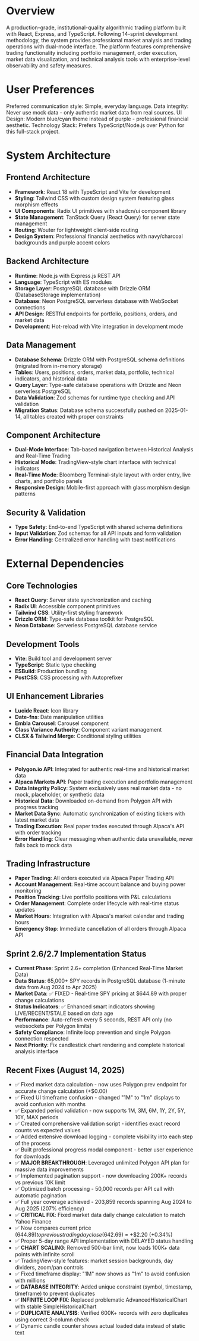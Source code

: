 # Overview

A production-grade, institutional-quality algorithmic trading platform built with React, Express, and TypeScript. Following 14-sprint development methodology, the system provides professional market analysis and trading operations with dual-mode interface. The platform features comprehensive trading functionality including portfolio management, order execution, market data visualization, and technical analysis tools with enterprise-level observability and safety measures.

# User Preferences

Preferred communication style: Simple, everyday language.
Data integrity: Never use mock data - only authentic market data from real sources.
UI Design: Modern blue/cyan theme instead of purple - professional financial aesthetic.
Technology Stack: Prefers TypeScript/Node.js over Python for this full-stack project.

# System Architecture

## Frontend Architecture

- **Framework**: React 18 with TypeScript and Vite for development
- **Styling**: Tailwind CSS with custom design system featuring glass morphism effects
- **UI Components**: Radix UI primitives with shadcn/ui component library
- **State Management**: TanStack Query (React Query) for server state management
- **Routing**: Wouter for lightweight client-side routing
- **Design System**: Professional financial aesthetics with navy/charcoal backgrounds and purple accent colors

## Backend Architecture

- **Runtime**: Node.js with Express.js REST API
- **Language**: TypeScript with ES modules
- **Storage Layer**: PostgreSQL database with Drizzle ORM (DatabaseStorage implementation)
- **Database**: Neon PostgreSQL serverless database with WebSocket connections
- **API Design**: RESTful endpoints for portfolio, positions, orders, and market data
- **Development**: Hot-reload with Vite integration in development mode

## Data Management

- **Database Schema**: Drizzle ORM with PostgreSQL schema definitions (migrated from in-memory storage)
- **Tables**: Users, positions, orders, market data, portfolio, technical indicators, and historical data
- **Query Layer**: Type-safe database operations with Drizzle and Neon serverless PostgreSQL
- **Data Validation**: Zod schemas for runtime type checking and API validation
- **Migration Status**: Database schema successfully pushed on 2025-01-14, all tables created with proper constraints

## Component Architecture

- **Dual-Mode Interface**: Tab-based navigation between Historical Analysis and Real-Time Trading
- **Historical Mode**: TradingView-style chart interface with technical indicators
- **Real-Time Mode**: Bloomberg Terminal-style layout with order entry, live charts, and portfolio panels
- **Responsive Design**: Mobile-first approach with glass morphism design patterns

## Security & Validation

- **Type Safety**: End-to-end TypeScript with shared schema definitions
- **Input Validation**: Zod schemas for all API inputs and form validation
- **Error Handling**: Centralized error handling with toast notifications

# External Dependencies

## Core Technologies

- **React Query**: Server state synchronization and caching
- **Radix UI**: Accessible component primitives
- **Tailwind CSS**: Utility-first styling framework
- **Drizzle ORM**: Type-safe database toolkit for PostgreSQL
- **Neon Database**: Serverless PostgreSQL database service

## Development Tools

- **Vite**: Build tool and development server
- **TypeScript**: Static type checking
- **ESBuild**: Production bundling
- **PostCSS**: CSS processing with Autoprefixer

## UI Enhancement Libraries

- **Lucide React**: Icon library
- **Date-fns**: Date manipulation utilities
- **Embla Carousel**: Carousel component
- **Class Variance Authority**: Component variant management
- **CLSX & Tailwind Merge**: Conditional styling utilities

## Financial Data Integration

- **Polygon.io API**: Integrated for authentic real-time and historical market data
- **Alpaca Markets API**: Paper trading execution and portfolio management  
- **Data Integrity Policy**: System exclusively uses real market data - no mock, placeholder, or synthetic data
- **Historical Data**: Downloaded on-demand from Polygon API with progress tracking
- **Market Data Sync**: Automatic synchronization of existing tickers with latest market data
- **Trading Execution**: Real paper trades executed through Alpaca's API with order tracking
- **Error Handling**: Clear messaging when authentic data unavailable, never falls back to mock data

## Trading Infrastructure

- **Paper Trading**: All orders executed via Alpaca Paper Trading API
- **Account Management**: Real-time account balance and buying power monitoring
- **Position Tracking**: Live portfolio positions with P&L calculations
- **Order Management**: Complete order lifecycle with real-time status updates  
- **Market Hours**: Integration with Alpaca's market calendar and trading hours
- **Emergency Stop**: Immediate cancellation of all orders through Alpaca API

## Sprint 2.6/2.7 Implementation Status

- **Current Phase**: Sprint 2.6+ completion (Enhanced Real-Time Market Data)
- **Data Status**: 65,000+ SPY records in PostgreSQL database (1-minute data from Aug 2024 to Apr 2025)
- **Market Data**: ✅ FIXED - Real-time SPY pricing at $644.89 with proper change calculations
- **Status Indicators**: ✅ Enhanced smart indicators showing LIVE/RECENT/STALE based on data age
- **Performance**: Auto-refresh every 5 seconds, REST API only (no websockets per Polygon limits)
- **Safety Compliance**: Infinite loop prevention and single Polygon connection respected
- **Next Priority**: Fix candlestick chart rendering and complete historical analysis interface

## Recent Fixes (August 14, 2025)
- ✅ Fixed market data calculation - now uses Polygon prev endpoint for accurate change calculation (+$0.00)
- ✅ Fixed UI timeframe confusion - changed "1M" to "1m" displays to avoid confusion with months  
- ✅ Expanded period validation - now supports 1M, 3M, 6M, 1Y, 2Y, 5Y, 10Y, MAX periods
- ✅ Created comprehensive validation script - identifies exact record counts vs expected values
- ✅ Added extensive download logging - complete visibility into each step of the process
- ✅ Built professional progress modal component - better user experience for downloads
- ✅ **MAJOR BREAKTHROUGH**: Leveraged unlimited Polygon API plan for massive data improvements
- ✅ Implemented pagination support - now downloading 200K+ records vs previous 10K limit
- ✅ Optimized batch processing - 50,000 records per API call with automatic pagination
- ✅ Full year coverage achieved - 203,859 records spanning Aug 2024 to Aug 2025 (207% efficiency)
- ✅ **CRITICAL FIX**: Fixed market data daily change calculation to match Yahoo Finance
- ✅ Now compares current price ($644.89) to previous trading day close ($642.69) = +$2.20 (+0.34%)
- ✅ Proper 5-day range API implementation with DELAYED status handling
- ✅ **CHART SCALING**: Removed 500-bar limit, now loads 100K+ data points with infinite scroll
- ✅ TradingView-style features: market session backgrounds, day dividers, zoom/pan controls
- ✅ Fixed timeframe display: "1M" now shows as "1m" to avoid confusion with millions
- ✅ **DATABASE INTEGRITY**: Added unique constraint (symbol, timestamp, timeframe) to prevent duplicates
- ✅ **INFINITE LOOP FIX**: Replaced problematic AdvancedHistoricalChart with stable SimpleHistoricalChart
- ✅ **DUPLICATE ANALYSIS**: Verified 600K+ records with zero duplicates using correct 3-column check
- ✅ Dynamic candle counter shows actual loaded data instead of static text